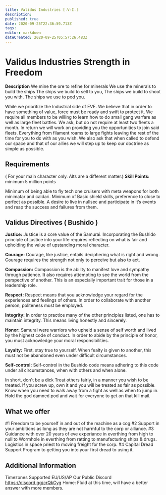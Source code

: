```yaml
---
title: Validus Industries [.V-I.]
description: 
published: true
date: 2020-09-25T22:36:59.713Z
tags: 
editor: markdown
dateCreated: 2020-09-25T05:57:26.483Z
---
```


# Validus Industries Strength in Freedom
**Description**
We mine the ore to refine for minerals
We use the minerals to build the ships
The ships we build to sell to you,
The ships we build to shoot you with,
The ships we use to pod you.

While we prioritize the Industrial side of EVE. We believe that in order to have something of value, force must be ready and swift to protect it. We require all members to be willing to learn how to do small gang warfare as well as large fleet battles. We ask, but do not require at least two fleets a month. In return we will work on providing you the opportunities to join said fleets. Everything from filament roams to large fights leaving the rest of the time for you to do with as you wish. We also ask that when called to defend our space and that of our allies we will step up to keep our doctrine as simple as possible. 

## **Requirements**
( For your main character only. Alts are a different matter.)
**Skill Points:** minimum 5 million points

Minimum of being able to fly tech one cruisers with meta weapons for both minimatar and caldari. 
Minimum of Basic shield skills, preference to close to perfect as possible.
A desire to live in nullsec and participate in it’s events and reap the success and failures from them. 

## **Validus Directives ( Bushido )**

**Justice:** Justice is a core value of the Samurai. Incorporating the Bushido principle of justice into your life requires reflecting on what is fair and upholding the value of upstanding moral character. 

**Courage:** Courage, like justice, entails deciphering what is right and wrong. Courage requires the strength not only to perceive but also to act.  

**Compassion:** Compassion is the ability to manifest love and sympathy through patience. It also requires attempting to see the world from the perspective of another. This is an especially important trait for those in a leadership role.

**Respect:** Respect means that you acknowledge your regard for the experiences and feelings of others. In order to collaborate with another person, politeness must be employed.  

**Integrity:** In order to practice many of the other principles listed, one has to maintain integrity. This means living honestly and sincerely.   

**Honor:** Samurai were warriors who upheld a sense of self worth and lived by the highest code of conduct. In order to abide by the principle of honor, you must acknowledge your moral responsibilities.

**Loyalty:** First, stay true to yourself. When fealty is given to another, this must not be abandoned even under difficult circumstances.

**Self-control:** Self-control in the Bushido code means adhering to this code under all circumstances, when with others and when alone.

In short, don't be a dick
Treat others fairly, in a manner you wish to be treated.
If you screw up, own it and you will be treated as fair as possible.
Know when you need to walk away from a fight as well as when to jump in.
Hold the god damned pod and wait for everyone to get on that kill mail.

## What we offer
#1 Freedom to be yourself in and out of the machine as a cog
#2 Support in your ambitions as long as they are not harmful to the corp or alliance.
#3 Guidance with over 20 years of eve experiance in everthing from high to null to Wormhole in everthing from ratting to manufacturing ships & drugs. Logistics in space priest to moving freight for the corp. 
#4 Capital Dread Support Program to getting you into your first dread to using it.

## Additional Information
Timezones Supported EU/US/AP
Our Public Discord https://discord.gg/crQkCyg
Home: Fluid at this time, will have a better answer with more members.